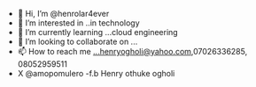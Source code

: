 - 👋 Hi, I’m @henrolar4ever
- 👀 I’m interested in ..in technology
- 🌱 I’m currently learning ...cloud engineering
- 💞️ I’m looking to collaborate on ...
- 📫 How to reach me ...henryogholi@yahoo.com,07026336285, 08052959511
- X @amopomulero
-f.b Henry othuke ogholi

<!---
henrolar4ever/henrolar4ever is a ✨ special ✨ repository because its `README.md` (this file) appears on your GitHub profile.
You can click the Preview link to take a look at your changes.
--->
